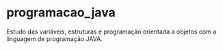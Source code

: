 # programacao_java
Estudo das variáveis, estruturas e programação orientada a objetos com a linguagem de programação JAVA. 
